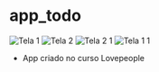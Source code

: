# app_todo

![Tela 1](https://github.com/AbmaPolaro/App-todo/assets/123116279/4b1c0ad0-56c6-49e7-8c2a-ff61153d406b)
![Tela 2](https://github.com/AbmaPolaro/App-todo/assets/123116279/a09e9eee-2d3b-464c-a7ca-4276ad04cdcf)
![Tela 2 1](https://github.com/AbmaPolaro/App-todo/assets/123116279/da5e04b8-bd88-4bd1-afb3-80d4c5bd3a73)
![Tela 1 1](https://github.com/AbmaPolaro/App-todo/assets/123116279/b88b9116-924f-4d8b-8eea-a6d4989af343)


- App criado no curso Lovepeople

